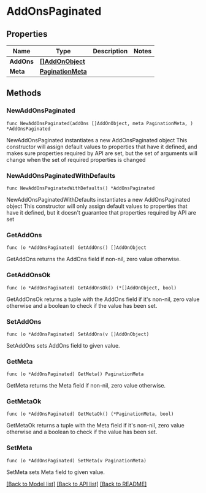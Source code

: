# AddOnsPaginated

## Properties

Name | Type | Description | Notes
------------ | ------------- | ------------- | -------------
**AddOns** | [**[]AddOnObject**](AddOnObject.md) |  | 
**Meta** | [**PaginationMeta**](PaginationMeta.md) |  | 

## Methods

### NewAddOnsPaginated

`func NewAddOnsPaginated(addOns []AddOnObject, meta PaginationMeta, ) *AddOnsPaginated`

NewAddOnsPaginated instantiates a new AddOnsPaginated object
This constructor will assign default values to properties that have it defined,
and makes sure properties required by API are set, but the set of arguments
will change when the set of required properties is changed

### NewAddOnsPaginatedWithDefaults

`func NewAddOnsPaginatedWithDefaults() *AddOnsPaginated`

NewAddOnsPaginatedWithDefaults instantiates a new AddOnsPaginated object
This constructor will only assign default values to properties that have it defined,
but it doesn't guarantee that properties required by API are set

### GetAddOns

`func (o *AddOnsPaginated) GetAddOns() []AddOnObject`

GetAddOns returns the AddOns field if non-nil, zero value otherwise.

### GetAddOnsOk

`func (o *AddOnsPaginated) GetAddOnsOk() (*[]AddOnObject, bool)`

GetAddOnsOk returns a tuple with the AddOns field if it's non-nil, zero value otherwise
and a boolean to check if the value has been set.

### SetAddOns

`func (o *AddOnsPaginated) SetAddOns(v []AddOnObject)`

SetAddOns sets AddOns field to given value.


### GetMeta

`func (o *AddOnsPaginated) GetMeta() PaginationMeta`

GetMeta returns the Meta field if non-nil, zero value otherwise.

### GetMetaOk

`func (o *AddOnsPaginated) GetMetaOk() (*PaginationMeta, bool)`

GetMetaOk returns a tuple with the Meta field if it's non-nil, zero value otherwise
and a boolean to check if the value has been set.

### SetMeta

`func (o *AddOnsPaginated) SetMeta(v PaginationMeta)`

SetMeta sets Meta field to given value.



[[Back to Model list]](../README.md#documentation-for-models) [[Back to API list]](../README.md#documentation-for-api-endpoints) [[Back to README]](../README.md)


